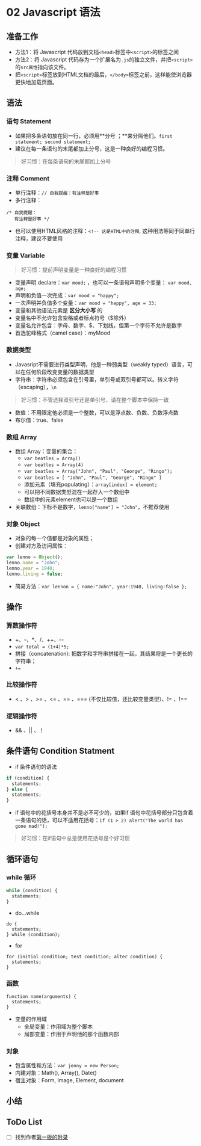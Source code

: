 # 02 Javascript 语法

## 准备工作
- 方法1：将 Javascript 代码放到文档`<head>`标签中`<script>`的标签之间
- 方法2：将 Javascript 代码存为一个扩展名为`.js`的独立文件，并把`<script>`的`src属性`指向该文件。
- 把`<script>`标签放到HTML文档的最后，`</body>`标签之前，这样能使浏览器更快地加载页面。

## 语法

### 语句 Statement
- 如果把多条语句放在同一行，必须用**分号 ；**来分隔他们。`first statement; second statement;`
- 建议在每一条语句的末尾都加上分号，这是一种良好的编程习惯。

> 好习惯：在每条语句的末尾都加上分号

### 注释 Comment
- 单行注释：`// 自我提醒：有注释是好事`
- 多行注释：

```
/* 自我提醒：
   有注释是好事 */
```

- 也可以使用HTML风格的注释：`<!-- 这是HTML中的注释`, 这种用法等同于同单行注释，建议不要使用

### 变量 Variable

> 好习惯：提前声明变量是一种良好的编程习惯

- 变量声明 declare：`var mood;` ，也可以一条语句声明多个变量： `var mood, age;`
- 声明和负值一次完成：`var mood = "happy";`
- 一次声明并负值多个变量：`var mood = "happy", age = 33;`
- 变量和其他语法元素是 **区分大小写** 的
- 变量名中不允许包含空格或者标点符号（$除外）
- 变量名允许包含：字母、数字、$、下划线，但第一个字符不允许是数字
- 首选驼峰格式（camel case）：myMood

### 数据类型

- Javasript不需要进行类型声明，他是一种弱类型（weakly typed）语言，可以在任何阶段改变变量的数据类型
- 字符串：字符串必须包含在引号里，单引号或双引号都可以。转义字符（escaping），`\n`

> 好习惯：不管选择双引号还是单引号，请在整个脚本中保持一致

- 数值：不用限定他必须是一个整数，可以是浮点数、负数、负数浮点数
- 布尔值：true、false

### 数组 Array
- 数组 Array：变量的集合：
  - `var beatles = Array()`
  - `var beatles = Array(4)`
  - `var beatles = Array("John", "Paul", "George", "Ringo");`
  - `var beatles = [ "John", "Paul", "George", "Ringo" ]`
  - 添加元素（填充populating）：`array[index] = element;`
  - 可以把不同数据类型混在一起存入一个数组中
  - 数组中的元素element也可以是一个数组
- 关联数组：下标不是数字，`lenno["name"] = "John"`，不推荐使用

### 对象 Object
- 对象的每一个值都是对象的属性；
- 创建对方及访问属性：

```js
var lenno = Object();
lenno.name = "John";
lenno.year = 1940;
lenno.living = false;
```

- 简易方法：`var lennon = { name:"John", year:1940, living:false };`

## 操作
### 算数操作符
- +、-、*、/、++、--
- `var total = (1+4)*5;`
- 拼接（concatenation): 把数字和字符串拼接在一起，其结果将是一个更长的字符串；
- `+=`

### 比较操作符
- < 、> 、>= 、<= 、== 、=== (不仅比较值，还比较变量类型）、!= 、!==

### 逻辑操作符
- && 、|| 、！

## 条件语句 Condition Statment
- if 条件语句的语法

```js
if (condition) {
  statements;
} else {
  statements;
}
```

- if 语句中的花括号本身并不是必不可少的，如果if 语句中花括号部分只包含着一条语句的话，可以不适用花括号：`if (1 > 2) alert("The world has gone mad!");`

> 好习惯：在if语句中总是使用花括号是个好习惯

## 循环语句

### while 循环

```javascript
while (condition) {
  statements;
}
```

- do...while

```
do {
  statements;
} while (condition);
```

- for

```
for (initial condition; test condition; alter condition) {
  statements;
}
```

### 函数

```
function name(arguments) {
  statements;
}
```
- 变量的作用域
  - 全局变量：作用域为整个脚本
  - 局部变量：作用于声明他的那个函数内部
  
### 对象
- 包含属性和方法：`var jenny = new Person;`
- 内建对象：Math(), Array(), Date()
- 宿主对象：Form, Image, Element, document

## 小结
## ToDo List
- [ ] 找到作者[第一版的附录](http://www.ituring.com.cn/book/42)